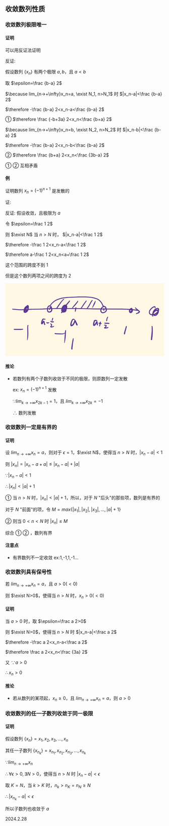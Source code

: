 ## 收敛数列性质

### 收敛数列极限唯一

#### 证明

可以用反证法证明

反证:

假设数列 $\{x_n\}$ 有两个极限 $a, b$，且 $a<b$

取 $\epsilon=\frac {b-a} 2$

$\because lim_{n→+\infty}x_n=a, \exist N_1, n>N_1$ 时  $|x_n-a|<\frac {b-a} 2$

$\therefore -\frac {b-a} 2<x_n-a<\frac {b-a} 2$

① $\therefore \frac {-b+3a} 2<x_n<\frac {b+a} 2$

$\because lim_{n→+\infty}x_n=b, \exist N_2, n>N_2$ 时  $|x_n-b|<\frac {b-a} 2$

$\therefore -\frac {b-a} 2<x_n-b<\frac {b-a} 2$

② $\therefore \frac {b+a} 2<x_n<\frac {3b-a} 2$

① ② 互相矛盾

#### 例

证明数列 $x_n=(-1)^{n+1}$ 是发散的

证:

反证: 假设收敛，且极限为 $a$

令 $\epsilon=\frac 1 2$

则 $\exist N$ 当 $n>N$ 时， $|x_n-a|<\frac 1 2$

$\therefore -\frac 1 2<x_n-a<\frac 1 2$

$\therefore a-\frac 1 2<x_n<a+\frac 1 2$

这个范围的跨度不到 1

但是这个数列两项之间的跨度为 2

![](./../assets/3.png)

#### 推论

* 若数列有两个子数列收敛于不同的极限，则原数列一定发散

    ex: $x_n=(-1)^{n+1}$ 发散

    $\because lim_{k→+\infty}x_{2k-1}=1$，且 $lim_{k→+\infty}x_{2k}=-1$

    $\therefore$ 数列发散

### 收敛数列一定是有界的

#### 证明

设 $lim_{n→+\infty}x_n=a$，则对于 $\epsilon=1$，$\exist N$，使得当 $n>N$ 时，$|x_n-a|<1$

则 $|x_n|=|x_n-a+a|\leq|x_n-a|+|a|$

$\because |x_n-a|<1$

$\therefore |x_n|<|a|+1$

① 当 $n>N$ 时，$|x_n|<|a|+1$，所以，对于 $N$ "后头"的那些项，数列是有界的

对于 $N$ "前面"的项，令 $M=max\{|x_1|,|x_2|,|x_3|,...,|a|+1\}$

② 则当 $0<n<N$ 时 $|x_n|\leq M$

综合 ① ② ，数列有界

#### 注意点

* 有界数列不一定收敛 ex:1,-1,1,-1...

### 收敛数列具有保号性

若 $lim_{n→+\infty}x_n=a$，且 $a>0(<0)$ 

则 $\exist N>0$，使得当 $n>N$ 时，$x_n>0(<0)$

#### 证明

当 $a>0$ 时，取 $\epsilon=\frac a 2>0$

则 $\exist N>0$，使得当 $n>N$ 时 $|x_n-a|<\frac a 2$

$\therefore -\frac a 2<x_n-a<\frac a 2$

$\therefore \frac a 2<x_n<\frac {3a} 2$

又 $\because a>0$

$\therefore x_n>0$

#### 推论

* 若从数列的某项起，$x_n\geq0$，且 $lim_{n→+\infty}x_n=a$，则 $a>0$

### 收敛数列的任一子数列收敛于同一极限

#### 证明

假设数列 $\{x_n\}=x_1,x_2,x_3,...,x_n$

其任一子数列 $\{x_{n_k}\}=x_{n_1},x_{n_2},x_{n_3},...,x_{n_k}$

$\because lim_{n→+\infty}x_n$

$\therefore \forall \epsilon>0 ,\exists N>0$，使得当 $n>N$ 时 $|x_n-a|<\epsilon$

取 $K=N$，当 $k>K$ 时，$n_k>n_K=n_N\geq N$

$\therefore |x_{n_k}-a|<\epsilon$

所以子数列也收敛于 $a$

2024.2.28
